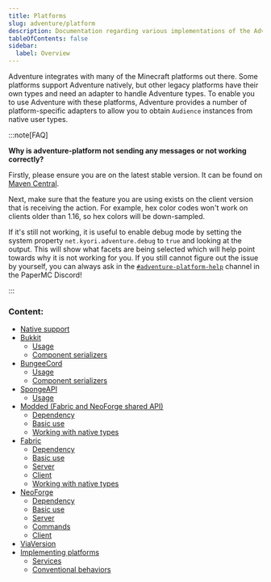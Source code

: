 ```yaml
---
title: Platforms
slug: adventure/platform
description: Documentation regarding various implementations of the Adventure API.
tableOfContents: false
sidebar:
  label: Overview
---
```


Adventure integrates with many of the Minecraft platforms out there. Some platforms support
Adventure natively, but other legacy platforms have their own types and need an adapter to handle Adventure types. To enable you to use Adventure with these platforms, Adventure provides a number of platform-specific adapters to
allow you to obtain `Audience` instances from native user types.

:::note[FAQ]

**Why is adventure-platform not sending any messages or not working correctly?**

Firstly, please ensure you are on the latest stable version. It can be found on [Maven Central](https://central.sonatype.com/search?q=g%3Anet.kyori+adventure-platform*).

Next, make sure that the feature you are using exists on the client version that is receiving the action.
For example, hex color codes won't work on clients older than 1.16, so hex colors will be down-sampled.

If it's still not working, it is useful to enable debug mode by setting the system property `net.kyori.adventure.debug` to `true` and
looking at the output. This will show what facets are being selected which will help point towards why it is not working for you.
If you still cannot figure out the issue by yourself, you can always ask in the
[`#adventure-platform-help`](https://discord.com/channels/289587909051416579/1342379165663363112) channel in the PaperMC Discord!

:::

### Content:
* [Native support](/adventure/platform/native)
* [Bukkit](/adventure/platform/bukkit)
  * [Usage](/adventure/platform/bukkit#usage)
  * [Component serializers](/adventure/platform/bukkit#component-serializers)
* [BungeeCord](/adventure/platform/bungeecord)
  * [Usage](/adventure/platform/bungeecord#usage)
  * [Component serializers](/adventure/platform/bungeecord#component-serializers)
* [SpongeAPI](/adventure/platform/spongeapi)
  * [Usage](/adventure/platform/spongeapi#usage)
* [Modded (Fabric and NeoForge shared API)](/adventure/platform/modded)
  * [Dependency](/adventure/platform/modded#dependency)
  * [Basic use](/adventure/platform/modded#basic-use)
  * [Working with native types](/adventure/platform/modded#working-with-native-types)
* [Fabric](/adventure/platform/fabric)
  * [Dependency](/adventure/platform/fabric#dependency)
  * [Basic use](/adventure/platform/fabric#basic-use)
  * [Server](/adventure/platform/fabric#server)
  * [Client](/adventure/platform/fabric#dependency)
  * [Working with native types](/adventure/platform/fabric#working-with-native-types)
* [NeoForge](/adventure/platform/neoforge)
  * [Dependency](/adventure/platform/neoforge#dependency)
  * [Basic use](/adventure/platform/neoforge#basic-use)
  * [Server](/adventure/platform/neoforge#server)
  * [Commands](/adventure/platform/neoforge#commands)
  * [Client](/adventure/platform/neoforge#dependency)
* [ViaVersion](/adventure/platform/viaversion)
* [Implementing platforms](/adventure/platform/implementing)
  * [Services](/adventure/platform/implementing#services)
  * [Conventional behaviors](/adventure/platform/implementing#conventional-behaviors)
